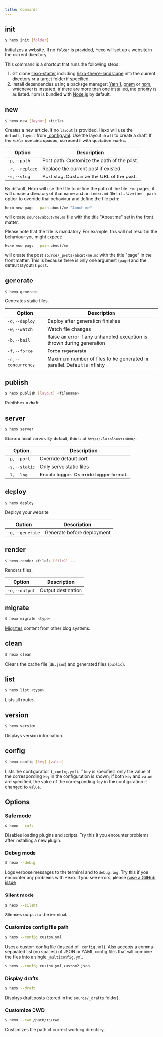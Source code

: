 ```yaml
---
title: Commands
---
```


## init

```bash
$ hexo init [folder]
```

Initializes a website. If no `folder` is provided, Hexo will set up a website in the current directory.

This command is a shortcut that runs the following steps:

1. Git clone [hexo-starter](https://github.com/hexojs/hexo-starter) including [hexo-theme-landscape](https://github.com/hexojs/hexo-theme-landscape) into the current directory or a target folder if specified.
2. Install dependencies using a package manager: [Yarn 1](https://classic.yarnpkg.com/lang/en/), [pnpm](https://pnpm.io) or [npm](https://docs.npmjs.com/cli/install), whichever is installed; if there are more than one installed, the priority is as listed. npm is bundled with [Node.js](/docs/#Install-Node-js) by default.

## new

```bash
$ hexo new [layout] <title>
```

Creates a new article. If no `layout` is provided, Hexo will use the `default_layout` from [\_config.yml](configuration.html). Use the layout `draft` to create a draft. If the `title` contains spaces, surround it with quotation marks.

| Option            | Description                                |
| ----------------- | ------------------------------------------ |
| `-p`, `--path`    | Post path. Customize the path of the post. |
| `-r`, `--replace` | Replace the current post if existed.       |
| `-s`, `--slug`    | Post slug. Customize the URL of the post.  |

By default, Hexo will use the title to define the path of the file. For pages, it will create a directory of that name and an `index.md` file in it. Use the `--path` option to override that behaviour and define the file path:

```bash
hexo new page --path about/me "About me"
```

will create `source/about/me.md` file with the title "About me" set in the front matter.

Please note that the title is mandatory. For example, this will not result in the behaviour you might expect:

```bash
hexo new page --path about/me
```

will create the post `source/_posts/about/me.md` with the title "page" in the front matter. This is because there is only one argument (`page`) and the default layout is `post`.

## generate

```bash
$ hexo generate
```

Generates static files.

| Option                | Description                                                              |
| --------------------- | ------------------------------------------------------------------------ |
| `-d`, `--deploy`      | Deploy after generation finishes                                         |
| `-w`, `--watch`       | Watch file changes                                                       |
| `-b`, `--bail`        | Raise an error if any unhandled exception is thrown during generation    |
| `-f`, `--force`       | Force regenerate                                                         |
| `-c`, `--concurrency` | Maximum number of files to be generated in parallel. Default is infinity |

## publish

```bash
$ hexo publish [layout] <filename>
```

Publishes a draft.

## server

```bash
$ hexo server
```

Starts a local server. By default, this is at `http://localhost:4000/`.

| Option           | Description                            |
| ---------------- | -------------------------------------- |
| `-p`, `--port`   | Override default port                  |
| `-s`, `--static` | Only serve static files                |
| `-l`, `--log`    | Enable logger. Override logger format. |

## deploy

```bash
$ hexo deploy
```

Deploys your website.

| Option             | Description                |
| ------------------ | -------------------------- |
| `-g`, `--generate` | Generate before deployment |

## render

```bash
$ hexo render <file1> [file2] ...
```

Renders files.

| Option           | Description        |
| ---------------- | ------------------ |
| `-o`, `--output` | Output destination |

## migrate

```bash
$ hexo migrate <type>
```

[Migrates](migration.html) content from other blog systems.

## clean

```bash
$ hexo clean
```

Cleans the cache file (`db.json`) and generated files (`public`).

## list

```bash
$ hexo list <type>
```

Lists all routes.

## version

```bash
$ hexo version
```

Displays version information.

## config

```bash
$ hexo config [key] [value]
```

Lists the configuration (`_config.yml`). If `key` is specified, only the value of the corresponding `key` in the configuration is shown; if both `key` and `value` are specified, the value of the corresponding `key` in the configuration is changed to `value`.

## Options

### Safe mode

```bash
$ hexo --safe
```

Disables loading plugins and scripts. Try this if you encounter problems after installing a new plugin.

### Debug mode

```bash
$ hexo --debug
```

Logs verbose messages to the terminal and to `debug.log`. Try this if you encounter any problems with Hexo. If you see errors, please [raise a GitHub issue](https://github.com/hexojs/hexo/issues/new?assignees=&labels=&projects=&template=bug_report.yml).

### Silent mode

```bash
$ hexo --silent
```

Silences output to the terminal.

### Customize config file path

```bash
$ hexo --config custom.yml
```

Uses a custom config file (instead of `_config.yml`). Also accepts a comma-separated list (no spaces) of JSON or YAML config files that will combine the files into a single `_multiconfig.yml`.

```bash
$ hexo --config custom.yml,custom2.json
```

### Display drafts

```bash
$ hexo --draft
```

Displays draft posts (stored in the `source/_drafts` folder).

### Customize CWD

```bash
$ hexo --cwd /path/to/cwd
```

Customizes the path of current working directory.

